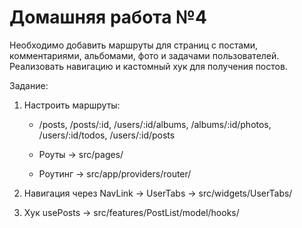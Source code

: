 # Домашняя работа №4

Необходимо добавить маршруты для страниц с постами, комментариями, альбомами, фото и задачами пользователей. Реализовать навигацию и кастомный хук для получения постов.

Задание:

1. Настроить маршруты:

   - /posts, /posts/:id, /users/:id/albums, /albums/:id/photos, /users/:id/todos, /users/:id/posts

   - Роуты → src/pages/

   - Роутинг → src/app/providers/router/

2. Навигация через NavLink → UserTabs → src/widgets/UserTabs/

3. Хук usePosts → src/features/PostList/model/hooks/
